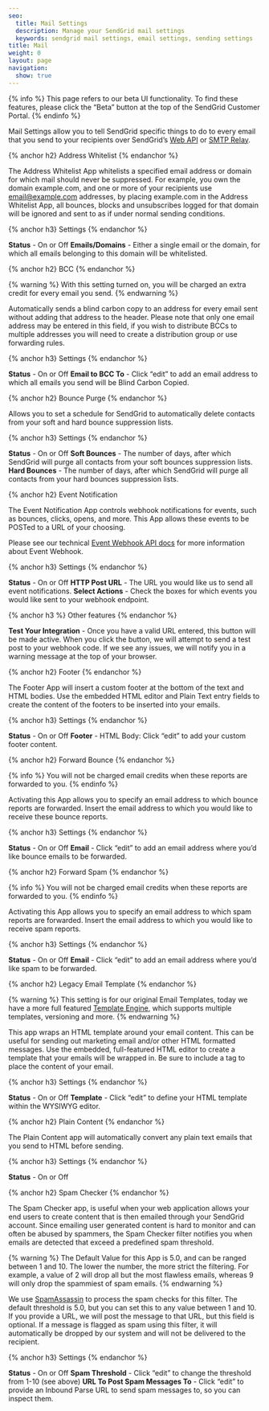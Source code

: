 ```yaml
---
seo:
  title: Mail Settings
  description: Manage your SendGrid mail settings
  keywords: sendgrid mail settings, email settings, sending settings
title: Mail
weight: 0
layout: page
navigation:
  show: true
---
```


{% info %}
This page refers to our beta UI functionality. To find these features, please click the “Beta” button at the top of the SendGrid Customer Portal.
{% endinfo %}

Mail Settings allow you to tell SendGrid specific things to do to every email that you send to your recipients over SendGrid’s [Web API]({root_url}/API_Reference/Web_API/mail.html) or [SMTP Relay]({root_url}/Glossary/smtp_relay.html). 

{% anchor h2}
Address Whitelist
{% endanchor %}

The Address Whitelist App whitelists a specified email address or domain for which mail should never be suppressed. For example, you own the domain example.com, and one or more of your recipients use email@example.com addresses, by placing example.com in the Address Whitelist App, all bounces, blocks and unsubscribes logged for that domain will be ignored and sent to as if under normal sending conditions.

{% anchor h3}
Settings
{% endanchor %}

**Status** - On or Off
**Emails/Domains** - Either a single email or the domain, for which all emails belonging to this domain will be whitelisted.

{% anchor h2}
BCC
{% endanchor %}

{% warning %}
With this setting turned on, you will be charged an extra credit for every email you send. 
{% endwarning %}

Automatically sends a blind carbon copy to an address for every email sent without adding that address to the header. Please note that only one email address may be entered in this field, if you wish to distribute BCCs to multiple addresses you will need to create a distribution group or use forwarding rules.

{% anchor h3}
Settings
{% endanchor %}

**Status** - On or Off
**Email to BCC To** - Click “edit” to add an email address to which all emails you send will be Blind Carbon Copied.

{% anchor h2}
Bounce Purge
{% endanchor %}

Allows you to set a schedule for SendGrid to automatically delete contacts from your soft and hard bounce suppression lists. 

{% anchor h3}
Settings
{% endanchor %}

**Status** - On or Off
**Soft Bounces** - The number of days, after which SendGrid will purge all contacts from your soft bounces suppression lists.
**Hard Bounces** - The number of days, after which SendGrid will purge all contacts from your hard bounces suppression lists.

{% anchor h2}
Event Notification

The Event Notification App controls webhook notifications for events, such as bounces, clicks, opens, and more. This App allows these events to be POSTed to a URL of your choosing.

Please see our technical [Event Webhook API docs](/API_Reference/Webhooks/event.html) for more information about Event Webhook.

{% anchor h3}
Settings
{% endanchor %}

**Status** - On or Off
**HTTP Post URL** - The URL you would like us to send all event notifications.
**Select Actions** - Check the boxes for which events you would like sent to your webhook endpoint.

{% anchor h3 %}
Other features
{% endanchor %}

**Test Your Integration** - Once you have a valid URL entered, this button will be made active. When you click the button, we will attempt to send a test post to your webhook code. If we see any issues, we will notify you in a warning message at the top of your browser.

{% anchor h2}
Footer
{% endanchor %}

The Footer App will insert a custom footer at the bottom of the text and HTML bodies. Use the embedded HTML editor and Plain Text entry fields to create the content of the footers to be inserted into your emails.

{% anchor h3}
Settings
{% endanchor %}

**Status** - On or Off
**Footer** - HTML Body: Click “edit” to add your custom footer content.

{% anchor h2}
Forward Bounce
{% endanchor %}

{% info %}
You will not be charged email credits when these reports are forwarded to you.
{% endinfo %}

Activating this App allows you to specify an email address to which bounce reports are forwarded. Insert the email address to which you would like to receive these bounce reports.

{% anchor h3}
Settings
{% endanchor %}

**Status** - On or Off
**Email** - Click “edit” to add an email address where you’d like bounce emails to be forwarded. 

{% anchor h2}
Forward Spam
{% endanchor %}

{% info %}
You will not be charged email credits when these reports are forwarded to you.
{% endinfo %}

Activating this App allows you to specify an email address to which spam reports are forwarded. Insert the email address to which you would like to receive spam reports.

{% anchor h3}
Settings
{% endanchor %}

**Status** - On or Off
**Email** - Click “edit” to add an email address where you’d like spam to be forwarded.

{% anchor h2}
Legacy Email Template
{% endanchor %}

{% warning %}
This setting is for our original Email Templates, today we have a more full featured [Template Engine]({root_url}/User_Guide/Templates/index.html), which supports multiple templates, versioning and more.
{% endwarning %}

This app wraps an HTML template around your email content. This can be useful for sending out marketing email and/or other HTML formatted messages. Use the embedded, full-featured HTML editor to create a template that your emails will be wrapped in. Be sure to include a tag to place the content of your email.

{% anchor h3}
Settings
{% endanchor %}

**Status** - On or Off
**Template** - Click “edit” to define your HTML template within the WYSIWYG editor. 

{% anchor h2}
Plain Content
{% endanchor %}

The Plain Content app will automatically convert any plain text emails that you send to HTML before sending.

{% anchor h3}
Settings
{% endanchor %}

**Status** - On or Off

{% anchor h2}
Spam Checker
{% endanchor %}

The Spam Checker app, is useful when your web application allows your end users to create content that is then emailed through your SendGrid account. Since emailing user generated content is hard to monitor and can often be abused by spammers, the Spam Checker filter notifies you when emails are detected that exceed a predefined spam threshold.

{% warning %}
The Default Value for this App is 5.0, and can be ranged between 1 and 10. The lower the number, the more strict the filtering. For example, a value of 2 will drop all but the most flawless emails, whereas 9 will only drop the spammiest of spam emails.
{% endwarning %}

We use [SpamAssassin](http://spamassassin.apache.org/full/3.4.x/doc/Mail_SpamAssassin_Conf.html#scoring_options) to process the spam checks for this filter. The default threshold is 5.0, but you can set this to any value between 1 and 10. If you provide a URL, we will post the message to that URL, but this field is optional. If a message is flagged as spam using this filter, it will automatically be dropped by our system and will not be delivered to the recipient.

{% anchor h3}
Settings
{% endanchor %}

**Status** - On or Off
**Spam Threshold** - Click “edit” to change the threshold from 1-10 (see above)
**URL To Post Spam Messages To** - Click “edit” to provide an Inbound Parse URL to send spam messages to, so you can inspect them.
